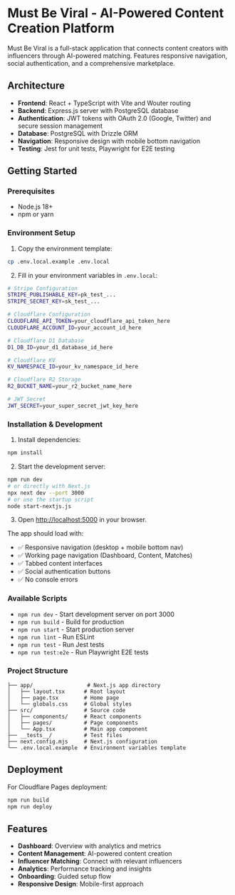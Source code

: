 # Must Be Viral - AI-Powered Content Creation Platform

Must Be Viral is a full-stack application that connects content creators with influencers through AI-powered matching. Features responsive navigation, social authentication, and a comprehensive marketplace.

## Architecture

- **Frontend**: React + TypeScript with Vite and Wouter routing
- **Backend**: Express.js server with PostgreSQL database
- **Authentication**: JWT tokens with OAuth 2.0 (Google, Twitter) and secure session management
- **Database**: PostgreSQL with Drizzle ORM
- **Navigation**: Responsive design with mobile bottom navigation
- **Testing**: Jest for unit tests, Playwright for E2E testing

## Getting Started

### Prerequisites

- Node.js 18+ 
- npm or yarn

### Environment Setup

1. Copy the environment template:
```bash
cp .env.local.example .env.local
```

2. Fill in your environment variables in `.env.local`:
```bash
# Stripe Configuration
STRIPE_PUBLISHABLE_KEY=pk_test_...
STRIPE_SECRET_KEY=sk_test_...

# Cloudflare Configuration
CLOUDFLARE_API_TOKEN=your_cloudflare_api_token_here
CLOUDFLARE_ACCOUNT_ID=your_account_id_here

# Cloudflare D1 Database
D1_DB_ID=your_d1_database_id_here

# Cloudflare KV
KV_NAMESPACE_ID=your_kv_namespace_id_here

# Cloudflare R2 Storage
R2_BUCKET_NAME=your_r2_bucket_name_here

# JWT Secret
JWT_SECRET=your_super_secret_jwt_key_here
```

### Installation & Development

1. Install dependencies:
```bash
npm install
```

2. Start the development server:
```bash
npm run dev
# or directly with Next.js
npx next dev --port 3000
# or use the startup script
node start-nextjs.js
```

3. Open [http://localhost:5000](http://localhost:5000) in your browser.

The app should load with:
- ✅ Responsive navigation (desktop + mobile bottom nav)
- ✅ Working page navigation (Dashboard, Content, Matches)
- ✅ Tabbed content interfaces
- ✅ Social authentication buttons
- ✅ No console errors

### Available Scripts

- `npm run dev` - Start development server on port 3000
- `npm run build` - Build for production
- `npm run start` - Start production server
- `npm run lint` - Run ESLint
- `npm run test` - Run Jest tests
- `npm run test:e2e` - Run Playwright E2E tests

### Project Structure

```
├── app/                 # Next.js app directory
│   ├── layout.tsx      # Root layout
│   ├── page.tsx        # Home page
│   └── globals.css     # Global styles
├── src/                # Source code
│   ├── components/     # React components
│   ├── pages/          # Page components
│   └── App.tsx         # Main app component
├── __tests__/          # Test files
├── next.config.mjs     # Next.js configuration
└── .env.local.example  # Environment variables template
```

## Deployment

For Cloudflare Pages deployment:
```bash
npm run build
npm run deploy
```

## Features

- **Dashboard**: Overview with analytics and metrics
- **Content Management**: AI-powered content creation
- **Influencer Matching**: Connect with relevant influencers
- **Analytics**: Performance tracking and insights
- **Onboarding**: Guided setup flow
- **Responsive Design**: Mobile-first approach